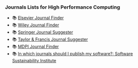 <!-- | 🧪 [XXX](https://github.com/puzzlef/XXX) | DDD | -->


### Journals Lists for High Performance Computing

- 📚 [Elsevier Journal Finder](https://journalfinder.elsevier.com)
- 📚 [Wiley Journal Finder](https://journalfinder.wiley.com)
- 📚 [Springer Journal Suggester](https://journalsuggester.springer.com)
- 📚 [Taylor & Francis Journal Suggester](https://authorservices.taylorandfrancis.com/publishing-your-research/choosing-a-journal/journal-suggester/)
- 📚 [MDPI Journal Finder](https://www.mdpi.com/about/journalfinder)
- 📚 [In which journals should I publish my software?: Software Sustainability Institute](https://www.software.ac.uk/top-tip/which-journals-should-i-publish-my-software)
